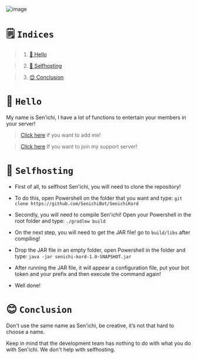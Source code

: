 ![image](https://cdn.discordapp.com/emojis/820733081966608415.png?v=1)

# 🗒️ `Indices`

> 1. [👋 Hello](https://github.com/SenichiBot/SenichiKord/tree/readme#-hello)
 
> 2. [🚀 Selfhosting](https://github.com/SenichiBot/SenichiKord/tree/readme#-selfhosting)

> 3. [😊 Conclusion](https://github.com/SenichiBot/SenichiKord/tree/readme#-conclusion)
# 👋 `Hello`
 My name is Sen'ichi, I have a lot of functions to entertain your members in your server!
> [Click here](https://discord.com/api/oauth2/authorize?client_id=758128536908988436&permissions=37080128&scope=bot) if you want to add me!

> [Click here](https://discord.gg/Akw8UAd) If you want to join my support server!
# 🚀 `Selfhosting`
* First of all, to selfhost Sen'ichi, you will need to clone the repository!

* To do this, open Powershell on the folder that you want and type: `git clone https://github.com/SenichiBot/SenichiKord`

* Secondly, you will need to compile Sen'ichi! Open your Powershell in the root folder and type: `./gradlew build`

* On the next step, you will need to get the JAR file! go to `build/libs` after compiling!

* Drop the JAR file in an empty folder, open Powershell in the folder and type: `java -jar senichi-kord-1.0-SNAPSHOT.jar`
 
* After running the JAR file, it will appear a configuration file, put your bot token and your prefix and then execute the command again!

* Well done!
# 😊 `Conclusion`

Don't use the same name as Sen'ichi, be creative, it’s not that hard to choose a name.

Keep in mind that the development team has nothing to do with what you do with Sen'ichi. We don't help with selfhosting.
